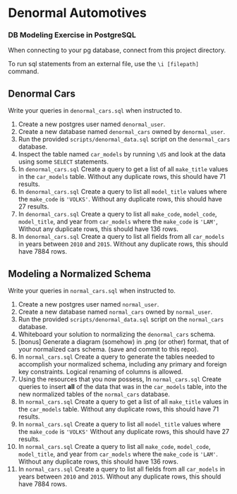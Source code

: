 # Denormal Automotives

### DB Modeling Exercise in PostgreSQL

When connecting to your pg database, connect from this project directory.

To run sql statements from an external file, use the `\i [filepath]` command.

## Denormal Cars

Write your queries in `denormal_cars.sql` when instructed to.

1. Create a new postgres user named `denormal_user`.
1. Create a new database named `denormal_cars` owned by `denormal_user`.
1. Run the provided `scripts/denormal_data.sql` script on the `denormal_cars` database.
1. Inspect the table named `car_models` by running `\dS` and look at the data using some `SELECT` statements.
1. In `denormal_cars.sql` Create a query to get a list of all `make_title` values in the `car_models` table. Without any duplicate rows, this should have 71 results.
1. In `denormal_cars.sql` Create a query to list all `model_title` values where the `make_code` is `'VOLKS'`. Without any duplicate rows, this should have 27 results.
1. In `denormal_cars.sql` Create a query to list all `make_code`, `model_code`, `model_title`, and year from `car_models` where the `make_code` is `'LAM'`,  Without any duplicate rows, this should have 136 rows.
1. In `denormal_cars.sql` Create a query to list all fields from all `car_models` in years between `2010` and `2015`. Without any duplicate rows, this should have 7884 rows.


## Modeling a Normalized Schema

Write your queries in `normal_cars.sql` when instructed to.

1. Create a new postgres user named `normal_user`.
1. Create a new database named `normal_cars` owned by `normal_user`.
1. Run the provided `scripts/denormal_data.sql` script on the `normal_cars` database.
1. Whiteboard your solution to normalizing the `denormal_cars` schema.
1. [bonus] Generate a diagram (somehow) in .png (or other) format, that of your normalized cars schema. (save and commit to this repo).
1. In `normal_cars.sql` Create a query to generate the tables needed to accomplish your normalized schema, including any primary and foreign key constraints. Logical renaming of columns is allowed.
1. Using the resources that you now possess, In `normal_cars.sql` Create queries to insert **all** of the data that was in the `car_models` table, into the new normalized tables of the `normal_cars` database.
1. In `normal_cars.sql` Create a query to get a list of all `make_title` values in the `car_models` table. Without any duplicate rows, this should have 71 results.
1. In `normal_cars.sql` Create a query to list all `model_title` values where the `make_code` is `'VOLKS'` Without any duplicate rows, this should have 27 results.
1. In `normal_cars.sql` Create a query to list all `make_code`, `model_code`, `model_title`, and year from `car_models` where the `make_code` is `'LAM'`. Without any duplicate rows, this should have 136 rows.
1. In `normal_cars.sql` Create a query to list all fields from all `car_models` in years between `2010` and `2015`. Without any duplicate rows, this should have 7884 rows.
